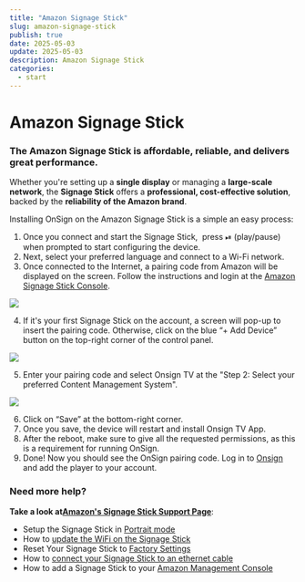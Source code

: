 ```yaml
---
title: "Amazon Signage Stick"
slug: amazon-signage-stick
publish: true
date: 2025-05-03
update: 2025-05-03
description: Amazon Signage Stick
categories:
  - start
---
```


Amazon Signage Stick
====================

### The Amazon Signage Stick is affordable, reliable, and delivers great performance.

Whether you're setting up a **single display** or managing a **large-scale network**, the **Signage Stick** offers a **professional, cost-effective solution**, backed by the **reliability of the Amazon brand**.

Installing OnSign on the Amazon Signage Stick is a simple an easy process:

1. Once you connect and start the Signage Stick,  press ⏯ (play/pause) when prompted to start configuring the device.
2. Next, select your preferred language and connect to a Wi-Fi network.
3. Once connected to the Internet, a pairing code from Amazon will be displayed on the screen. Follow the instructions and login at the [Amazon Signage Stick Console](https://console.signage.amazon.com/).

![](https://static.helpjuice.com/helpjuice_production/uploads/upload/image/23821/direct/1744662623595/image.png)

4. If it's your first Signage Stick on the account, a screen will pop-up to insert the pairing code. Otherwise, click on the blue “+ Add Device” button on the top-right corner of the control panel.

![](https://static.helpjuice.com/helpjuice_production/uploads/upload/image/23821/direct/1744666744881/image.png)

5. Enter your pairing code and select Onsign TV at the "Step 2: Select your preferred Content Management System".

![](https://static.helpjuice.com/helpjuice_production/uploads/upload/image/23821/direct/1744662783203/image.png)

6. Click on “Save” at the bottom-right corner.
7. Once you save, the device will restart and install Onsign TV App.
8. After the reboot, make sure to give all the requested permissions, as this is a requirement for running OnSign.
9. Done! Now you should see the OnSign pairing code. Log in to [Onsign](/basic-player-operations/connecting-a-player) and add the player to your account.

### Need more help?

**Take a look at**[**Amazon's Signage Stick Support Page**](https://support.signage.amazon.com/):

* Setup the Signage Stick in [Portrait mode](https://support.signage.amazon.com/faq-how-to-display-content.html)
* How to [update the WiFi on the Signage Stick](https://support.signage.amazon.com/change-wifi.html)
* Reset Your Signage Stick to [Factory Settings](https://support.signage.amazon.com/factory-reset-device.html)
* How to [connect your Signage Stick to an ethernet cable](https://support.signage.amazon.com/faq-how-to-connect-to-internet-via-ethernet-cable.html)
* How to add a Signage Stick to your [Amazon Management Console](https://support.signage.amazon.com/add-and-manage-signage-devices-on-your-account.html)
